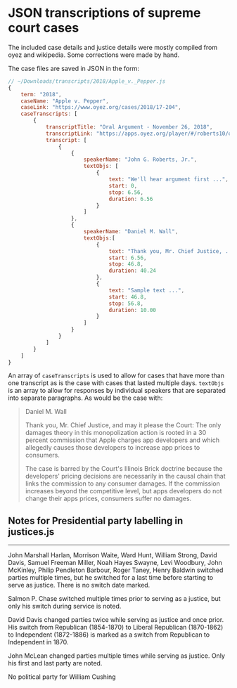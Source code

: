 # JSON transcriptions of supreme court cases
The included case details and justice details were mostly compiled from oyez and wikipedia. Some corrections were made by hand.

The case files are saved in JSON in the form:
```javascript
// ~/Downloads/transcripts/2018/Apple_v._Pepper.js
{
    term: "2018",
    caseName: "Apple v. Pepper",
    caseLink: "https://www.oyez.org/cases/2018/17-204",
    caseTranscripts: [
        {
            transcriptTitle: "Oral Argument - November 26, 2018",
            transcriptLink: "https://apps.oyez.org/player/#/roberts10/oral_argument_audio/24778",
            transcript: [
                {
                    {
                        speakerName: "John G. Roberts, Jr.",
                        textObjs: [
                            {
                                text: "We'll hear argument first ...",
                                start: 0,
                                stop: 6.56,
                                duration: 6.56
                            }
                        ]
                    },
                    {
                        speakerName: "Daniel M. Wall",
                        textObjs:[
                            {
                                text: "Thank you, Mr. Chief Justice, ...",
                                start: 6.56,
                                stop: 46.8,
                                duration: 40.24
                            },
                            {
                                text: "Sample text ...",
                                start: 46.8,
                                stop: 56.8,
                                duration: 10.00
                            }
                        ]
                    }
                }
            ]
        }
    ]
}
```

An array of `caseTranscripts` is used to allow for cases that have more than one transcript as is the case with cases that lasted multiple days. `textObjs` is an array to allow for responses by individual speakers that are separated into separate paragraphs. As would be the case with:
> Daniel M. Wall
>
> Thank you, Mr. Chief Justice, and may it please the Court: The only damages theory in this monopolization action is rooted in a 30 percent commission that Apple charges app developers and which allegedly causes those developers to increase app prices to consumers.
>
> The case is barred by the Court's Illinois Brick doctrine because the developers' pricing decisions are necessarily in the causal chain that links the commission to any consumer damages. If the commission increases beyond the competitive level, but apps developers do not change their apps prices, consumers suffer no damages.


## Notes for Presidential party labelling in justices.js
------
John Marshall Harlan, Morrison Waite, Ward Hunt, William Strong, David Davis, Samuel Freeman Miller, Noah Hayes Swayne, Levi Woodbury, John McKinley, Philip Pendleton Barbour, Roger Taney, Henry Baldwin switched parties multiple times, but he switched for a last time before starting to serve as justice. There is no switch date marked.

Salmon P. Chase switched multiple times prior to serving as a justice, but only his switch during service is noted.

David Davis changed parties twice while serving as justice and once prior. His switch from Republican (1854-1870) to Liberal Republican (1870-1862) to Independent (1872-1886) is marked as a switch from Republican to Independent in 1870.

John McLean changed parties multiple times while serving as justice. Only his first and last party are noted.

No political party for William Cushing
